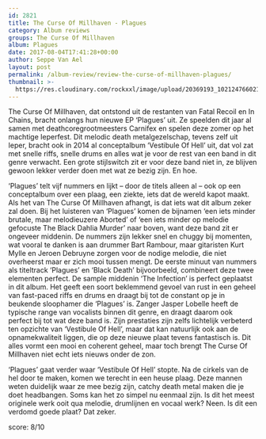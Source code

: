 ```yaml
---
id: 2821
title: The Curse Of Millhaven - Plagues
category: Album reviews
groups: The Curse Of Millhaven
album: Plagues
date: 2017-08-04T17:41:28+00:00
author: Seppe Van Ael
layout: post
permalink: /album-review/review-the-curse-of-millhaven-plagues/
thumbnail: >-
  https://res.cloudinary.com/rockxxl/image/upload/20369193_10212476602182430_6310768851375429851_o.jpg
---
```

The Curse Of Millhaven, dat ontstond uit de restanten van Fatal Recoil en In Chains, bracht onlangs hun nieuwe EP ‘Plagues’ uit. Ze speelden dit jaar al samen met deathcoregrootmeesters Carnifex en spelen deze zomer op het machtige Ieperfest. Dit melodic death metalgezelschap, tevens zelf uit Ieper, bracht ook in 2014 al conceptalbum ‘Vestibule Of Hell’ uit, dat vol zat met snelle riffs, snelle drums en alles wat je voor de rest van een band in dit genre verwacht. Een grote stijlswitch zit er voor deze band niet in, ze blijven gewoon lekker verder doen met wat ze bezig zijn. En hoe.
  
‘Plagues’ telt vijf nummers en lijkt – door de titels alleen al – ook op een conceptalbum over een plaag, een ziekte, iets dat de wereld kapot maakt. Als het van The Curse Of Millhaven afhangt, is dat iets wat dit album zeker zal doen. Bij het luisteren van ‘Plagues’ komen de bijnamen ‘een iets minder brutale, maar melodieuzere Aborted’ of ‘een iets minder op melodie gefocuste The Black Dahlia Murder’ naar boven, want deze band zit er ongeveer middenin. De nummers zijn lekker snel en chuggy bij momenten, wat vooral te danken is aan drummer Bart Rambour, maar gitaristen Kurt Mylle en Jeroen Debruyne zorgen voor de nodige melodie, die niet overheerst maar er zich mooi tussen mengt. De eerste minuut van nummers als titeltrack ‘Plagues’ en ‘Black Death’ bijvoorbeeld, combineert deze twee elementen perfect. De sample middenin ‘The Infection’ is perfect geplaatst in dit album. Het geeft een soort beklemmend gevoel van rust in een geheel van fast-paced riffs en drums en draagt bij tot de constant op je in beukende sloophamer die ‘Plagues’ is. Zanger Jasper Lobelle heeft de typische range van vocalists binnen dit genre, en draagt daarom ook perfect bij tot wat deze band is. Zijn prestaties zijn zelfs lichtelijk verbeterd ten opzichte van ‘Vestibule Of Hell’, maar dat kan natuurlijk ook aan de opnamekwaliteit liggen, die op deze nieuwe plaat tevens fantastisch is. Dit alles vormt een mooi en coherent geheel, maar toch brengt The Curse Of Millhaven niet echt iets nieuws onder de zon.
  
‘Plagues’ gaat verder waar ‘Vestibule Of Hell’ stopte. Na de cirkels van de hel door te maken, komen we terecht in een heuse plaag. Deze mannen weten duidelijk waar ze mee bezig zijn, catchy death metal maken die je doet headbangen. Soms kan het zo simpel nu eenmaal zijn. Is dit het meest originele werk ooit qua melodie, drumlijnen en vocaal werk? Neen. Is dit een verdomd goede plaat? Dat zeker.

score: 8/10
